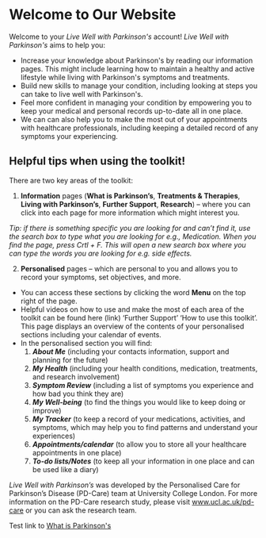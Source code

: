 # Welcome to Our Website

Welcome to your _Live Well with Parkinson's_ account!
_Live Well with Parkinson's_ aims to help you:

- Increase your knowledge about Parkinson's by reading our information pages. This might include learning how to maintain a healthy and active lifestyle while living with Parkinson's symptoms and treatments.
- Build new skills to manage your condition, including looking at steps you can take to live well with Parkinson's.
- Feel more confident in managing your condition by empowering you to keep your medical and personal records up-to-date all in one place.
- We can can also help you to make the most out of your appointments with healthcare professionals, including keeping a detailed record of any symptoms your experiencing.

## Helpful tips when using the toolkit!

There are two key areas of the toolkit:

1. **Information** pages (**What is Parkinson’s**, **Treatments & Therapies**, **Living with Parkinson’s**, **Further Support**, **Research**) – where you can click into each page for more information which might interest you.

  _Tip: if there is something specific you are looking for and can’t find it, use the search box to type what you are looking for e.g., Medication. When you find the page, press Crtl + F. This will open a new search box where you can type the words you are looking for e.g. side effects._

2. **Personalised** pages – which are personal to you and allows you to record your symptoms, set objectives, and more.

- You can access these sections by clicking the word **Menu** on the top right of the page.
- Helpful videos on how to use and make the most of each area of the toolkit can be found here (link) ‘Further Support’ ‘How to use this toolkit’. This page displays an overview of the contents of your personalised sections including your calendar of events.
- In the personalised section you will find:
  1. _**About Me**_ (including your contacts information, support and planning for the future)
  2. _**My Health**_ (including your health conditions, medication, treatments, and research involvement)
  3. _**Symptom Review**_ (including a list of symptoms you experience and how bad you think they are)
  4. _**My Well-being**_ (to find the things you would like to keep doing or improve)
  5. _**My Tracker**_ (to keep a record of your medications, activities, and symptoms, which may help you to find patterns and understand your experiences)
  6. _**Appointments/calendar**_ (to allow you to store all your healthcare appointments in one place)
  7. _**To-do lists/Notes**_ (to keep all your information in one place and can be used like a diary)

_Live Well with Parkinson’s_ was developed by the Personalised Care for Parkinson’s Disease (PD-Care) team at University College London. For more information on the PD-Care research study, please visit www.ucl.ac.uk/pd-care or you can ask the research team.

Test link to <a href="/learn/what-is-parkinsons" class="internal-link">What is Parkinson's</a>
